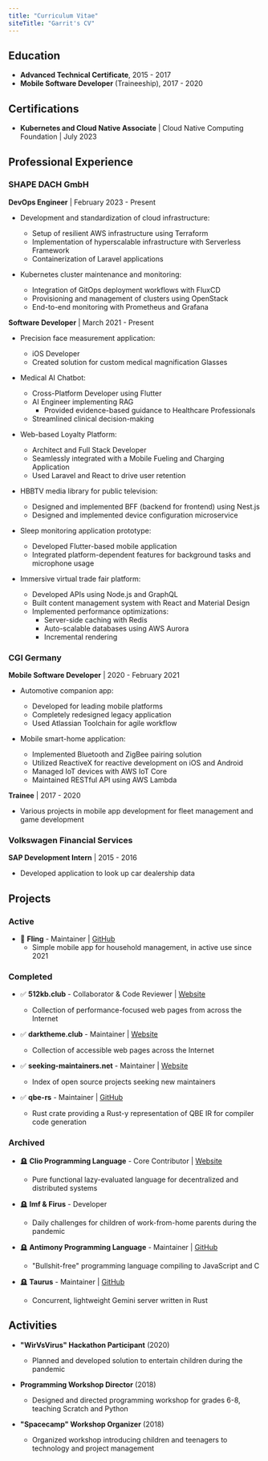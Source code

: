 ```yaml
---
title: "Curriculum Vitae"
siteTitle: "Garrit's CV"
---
```


## Education

- **Advanced Technical Certificate**, 2015 - 2017
- **Mobile Software Developer** (Traineeship), 2017 - 2020

## Certifications

- **Kubernetes and Cloud Native Associate** | Cloud Native Computing Foundation | July 2023

## Professional Experience

### SHAPE DACH GmbH
**DevOps Engineer** | February 2023 - Present
- Development and standardization of cloud infrastructure:
  - Setup of resilient AWS infrastructure using Terraform
  - Implementation of hyperscalable infrastructure with Serverless Framework
  - Containerization of Laravel applications

- Kubernetes cluster maintenance and monitoring:
  - Integration of GitOps deployment workflows with FluxCD
  - Provisioning and management of clusters using OpenStack
  - End-to-end monitoring with Prometheus and Grafana

**Software Developer** | March 2021 - Present

- Precision face measurement application:
  - iOS Developer
  - Created solution for custom medical magnification Glasses

- Medical AI Chatbot:
  - Cross-Platform Developer using Flutter
  - AI Engineer implementing RAG
	- Provided evidence-based guidance to Healthcare Professionals
  - Streamlined clinical decision-making
 
- Web-based Loyalty Platform:
  - Architect and Full Stack Developer
  - Seamlessly integrated with a Mobile Fueling and Charging Application
  - Used Laravel and React to drive user retention
 
- HBBTV media library for public television:
  - Designed and implemented BFF (backend for frontend) using Nest.js
  - Designed and implemented device configuration microservice

- Sleep monitoring application prototype:
  - Developed Flutter-based mobile application
  - Integrated platform-dependent features for background tasks and microphone usage

- Immersive virtual trade fair platform:
  - Developed APIs using Node.js and GraphQL
  - Built content management system with React and Material Design
  - Implemented performance optimizations:
    - Server-side caching with Redis
    - Auto-scalable databases using AWS Aurora
    - Incremental rendering

### CGI Germany
**Mobile Software Developer** | 2020 - February 2021
- Automotive companion app:
  - Developed for leading mobile platforms
  - Completely redesigned legacy application
  - Used Atlassian Toolchain for agile workflow

- Mobile smart-home application:
  - Implemented Bluetooth and ZigBee pairing solution
  - Utilized ReactiveX for reactive development on iOS and Android
  - Managed IoT devices with AWS IoT Core
  - Maintained RESTful API using AWS Lambda

**Trainee** | 2017 - 2020
- Various projects in mobile app development for fleet management and game development

### Volkswagen Financial Services
**SAP Development Intern** | 2015 - 2016
- Developed application to look up car dealership data

## Projects

### Active
- 🌱 **Fling** - Maintainer | [GitHub](https://github.com/garritfra/fling)
  - Simple mobile app for household management, in active use since 2021

### Completed
- ✅ **512kb.club** - Collaborator & Code Reviewer | [Website](https://512kb.club/)
  - Collection of performance-focused web pages from across the Internet

- ✅ **darktheme.club** - Maintainer | [Website](https://darktheme.club/)
  - Collection of accessible web pages across the Internet

- ✅ **seeking-maintainers.net** - Maintainer | [Website](https://seeking-maintainers.net/)
  - Index of open source projects seeking new maintainers

- ✅ **qbe-rs** - Maintainer | [GitHub](https://github.com/garritfra/qbe-rs)
  - Rust crate providing a Rust-y representation of QBE IR for compiler code generation

### Archived
- 🪦 **Clio Programming Language** - Core Contributor | [Website](https://clio-lang.org/)
  - Pure functional lazy-evaluated language for decentralized and distributed systems

- 🪦 **Imf & Firus** - Developer
  - Daily challenges for children of work-from-home parents during the pandemic

- 🪦 **Antimony Programming Language** - Maintainer | [GitHub](https://antimony-lang/antimony)
  - "Bullshit-free" programming language compiling to JavaScript and C

- 🪦 **Taurus** - Maintainer | [GitHub](https://github.com/garritfra/taurus)
  - Concurrent, lightweight Gemini server written in Rust

## Activities

- **"WirVsVirus" Hackathon Participant** (2020)
  - Planned and developed solution to entertain children during the pandemic

- **Programming Workshop Director** (2018)
  - Designed and directed programming workshop for grades 6-8, teaching Scratch and Python

- **"Spacecamp" Workshop Organizer** (2018)
  - Organized workshop introducing children and teenagers to technology and project management

